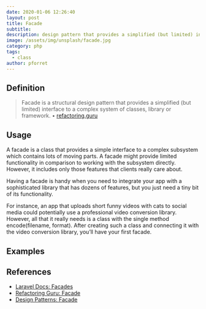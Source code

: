 ```yaml
---
date: 2020-01-06 12:26:40
layout: post
title: Facade
subtitle: 
description: design pattern that provides a simplified (but limited) interface to a complex system of classes, library or framework
image: /assets/img/unsplash/facade.jpg
category: php
tags:
  - class
author: pforret
---
```


## Definition

> Facade is a structural design pattern that provides a simplified (but limited) interface to a complex system of classes, library or framework. &bull; [refactoring.guru](https://refactoring.guru/design-patterns/facade)


## Usage

A facade is a class that provides a simple interface to a complex subsystem which contains lots of moving parts. A facade might provide limited functionality in comparison to working with the subsystem directly. However, it includes only those features that clients really care about.

Having a facade is handy when you need to integrate your app with a sophisticated library that has dozens of features, but you just need a tiny bit of its functionality.

For instance, an app that uploads short funny videos with cats to social media could potentially use a professional video conversion library. However, all that it really needs is a class with the single method encode(filename, format). After creating such a class and connecting it with the video conversion library, you’ll have your first facade.

## Examples




## References

* [Laravel Docs: Facades](https://laravel.com/docs/8.x/facades)
* [Refactoring Guru: Facade](https://refactoring.guru/design-patterns/facade/)
* [Design Patterns: Facade](https://designpatternsphp.readthedocs.io/en/latest/Structural/Facade/README.html)